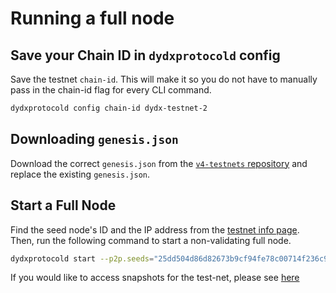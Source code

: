 # Running a full node
## Save your Chain ID in `dydxprotocold` config

Save the testnet `chain-id`. This will make it so you do not have to manually pass in the chain-id flag for every CLI command.

```bash
dydxprotocold config chain-id dydx-testnet-2
```

## Downloading `genesis.json`

Download the correct `genesis.json` from the [`v4-testnets` repository](https://github.com/dydxprotocol/v4-testnets) and replace the existing `genesis.json`.

## Start a Full Node

Find the seed node's ID and the IP address from the [testnet info page](https://v4-teacher.vercel.app/testnets/testnet_info). Then, run the following command to start a non-validating full node.

```bash
dydxprotocold start --p2p.seeds="25dd504d86d82673b9cf94fe78c00714f236c9f8@13.59.4.93:26656" --non-validating-full-node=true
```

If you would like to access snapshots for the test-net, please see [here](https://bwarelabs.com/snapshots)
